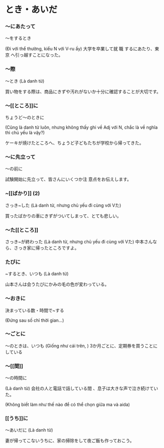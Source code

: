 # とき・あいだ


### 〜にあたって
〜をするとき

(Đi với thể thường, kiểu N với V-ru ấy)
大学を卒業して就 職 するにあたり、東 京 へ引っ越すことになった。

### 〜際
〜とき (Là danh từ)

買い物をする際は、商品にきずや汚れがないか十分に確認することが大切です。

### 〜[[ところ]]に
ちょうど〜のときに

(Cũng là danh từ luôn, nhưng không thấy ghi về Adj với N, chắc là về nghĩa thì chủ yếu là vậy?)

ケーキが焼けたところへ、ちょうど子どもたちが学校から帰ってきた。

### ～に先立って

〜の前に

試験開始に先立って、皆さんにいくつか注 意点をお伝えします。	

### ~[[ばかり]] (2)

さっき~した (Là danh từ, nhưng chủ yếu đi cùng với Vた)

買ったばかりの車にきずがついてしまって、とても悲しい。

### 〜た[[ところ]]

さっき~が終わった  (Là danh từ, nhưng chủ yếu đi cùng với Vた)
中本さんなら、さっき家に帰ったところですよ。	

### たびに
~するとき、いつも (Là danh từ)

山本さんは会うたびにかみの毛の色が変わっている。	

### 〜おきに

決まっている数・時間で~する

(Đứng sau số chỉ thời gian...)

### 〜ごとに

〜のときは、いつも (Giống như cái trên, )
3か月ごとに、定期券を買うことにしている

### 〜[[間]]
〜の時間に

(Là danh từ)
会社の人と電話で話している間 、息子は大きな声で泣き続けていた。

(Không biết làm như thế nào để có thể chọn giữa ma và aida)

### [[うち]]に
〜あいだに (Là danh từ)

妻が帰ってこないうちに、家の掃除をして夜ご飯も作っておこう。
